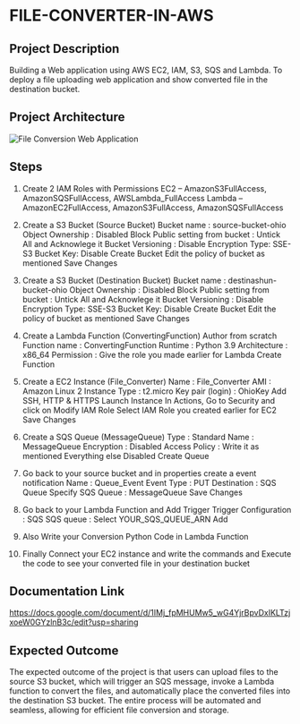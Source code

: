 # FILE-CONVERTER-IN-AWS
## Project Description

Building a Web application using AWS EC2, IAM, S3, SQS and Lambda. To deploy a file uploading web application and show converted file in the destination bucket.

## Project Architecture

![File Conversion Web Application](https://github.com/user-attachments/assets/b7c62eea-0878-4eb0-9740-c21582f742ab)

## Steps

1. Create 2 IAM Roles with Permissions
EC2 – AmazonS3FullAccess, AmazonSQSFullAccess, AWSLambda_FullAccess
Lambda – AmazonEC2FullAccess, AmazonS3FullAccess, AmazonSQSFullAccess

2. Create a S3 Bucket (Source Bucket)
Bucket name : source-bucket-ohio
Object Ownership : Disabled
Block Public setting from bucket : Untick All and Acknowlege it
Bucket Versioning : Disable
Encryption Type: SSE-S3
Bucket Key: Disable
Create Bucket
Edit the policy of bucket as mentioned
Save Changes

3. Create a S3 Bucket (Destination Bucket)
Bucket name : destinashun-bucket-ohio
Object Ownership : Disabled
Block Public setting from bucket : Untick All and Acknowlege it
Bucket Versioning : Disable
Encryption Type: SSE-S3
Bucket Key: Disable
Create Bucket
Edit the policy of bucket as mentioned
Save Changes

4. Create a Lambda Function (ConvertingFunction)
Author from scratch 
Function name : ConvertingFunction
Runtime : Python 3.9 
Architecture : x86_64 
Permission : Give the role you made earlier for Lambda
Create Function

5. Create a EC2 Instance (File_Converter)
Name : File_Converter 
AMI : Amazon Linux 2 
Instance Type : t2.micro 
Key pair (login) : OhioKey 
Add SSH, HTTP & HTTPS
Launch Instance
In Actions, Go to Security and click on Modify IAM Role
Select IAM Role you created earlier for EC2
Save Changes

6. Create a SQS Queue (MessageQueue)
Type : Standard
Name : MessageQueue
Encryption : Disabled
Access Policy : Write it as mentioned
Everything else Disabled
Create Queue

7. Go back to your source bucket and in properties create a event notification
Name : Queue_Event
Event Type : PUT
Destination : SQS Queue
Specify SQS Queue : MessageQueue
Save Changes

8. Go back to your Lambda Function and Add Trigger 
Trigger Configuration : SQS
SQS queue : Select YOUR_SQS_QUEUE_ARN
Add

9. Also Write your Conversion Python Code in Lambda Function

10. Finally Connect your EC2 instance and write the commands and Execute the code to see your converted file in your destination bucket

## Documentation Link

https://docs.google.com/document/d/1IMj_fpMHUMw5_wG4YjrBpvDxIKLTzjxoeW0GYzlnB3c/edit?usp=sharing

## Expected Outcome

The expected outcome of the project is that users can upload files to the source S3 bucket, which will trigger an SQS message, invoke a Lambda function to convert the files, and automatically place the converted files into the destination S3 bucket. The entire process will be automated and seamless, allowing for efficient file conversion and storage.
